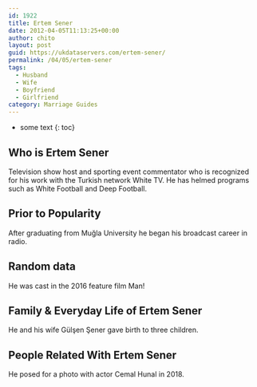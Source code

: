 ```yaml
---
id: 1922
title: Ertem Sener
date: 2012-04-05T11:13:25+00:00
author: chito
layout: post
guid: https://ukdataservers.com/ertem-sener/
permalink: /04/05/ertem-sener
tags:
  - Husband
  - Wife
  - Boyfriend
  - Girlfriend
category: Marriage Guides
---
```


* some text
{: toc}


## Who is  Ertem Sener
                  
                  
                  
Television show host and sporting event commentator who is recognized for his work with the Turkish network White TV. He has helmed programs such as White Football and Deep Football.
                  
                
                
                
## Prior to Popularity 
                  
                  
                  
After graduating from Muğla University he began his broadcast career in radio.
                  
                
                
                
## Random data 
                  
                  
                  
He was cast in the 2016 feature film Man!
                  
                
                
                
## Family & Everyday Life of Ertem Sener
                  
                  
                  
He and his wife Gülşen Şener gave birth to three children. 
                  
                
                
                
## People Related With  Ertem Sener
                  
                  
                  
He posed for a photo with actor Cemal Hunal in 2018. 
                  
                
              
            
          
          
          
    
    
  
